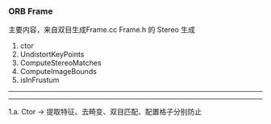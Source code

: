<!--
 * @Author: Liu Weilong
 * @Date: 2021-01-30 19:18:55
 * @LastEditors: Liu Weilong 
 * @LastEditTime: 2021-02-01 09:33:13
 * @Description: 
-->
### ORB Frame
主要内容，来自双目生成Frame.cc Frame.h 的 Stereo 生成
1. ctor
2. UndistortKeyPoints
3. ComputeStereoMatches
4. ComputeImageBounds
5. isInFrustum

---------


----------
1.a. Ctor -> 提取特征、去畸变、双目匹配、配置格子分别防止